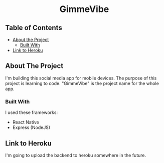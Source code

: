 <h1 align="center">GimmeVibe</h1>



<!-- TABLE OF CONTENTS -->
## Table of Contents

* [About the Project](#about-the-project)
  * [Built With](#built-with)
* [Link to Heroku](#heroku-link)




<!-- ABOUT THE PROJECT -->
## About The Project

I'm building this social media app for mobile devices. The purpose of this project is learning to code. "GimmeVibe" is the project name for the whole app.

### Built With
I used these frameworks:
  * React Native
  * Express (NodeJS)
 
## Link to Heroku
I'm going to upload the backend to heroku somewhere in the future.
